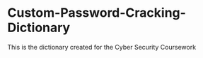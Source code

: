 # Custom-Password-Cracking-Dictionary
This is the dictionary created for the Cyber Security Coursework
